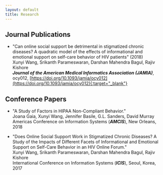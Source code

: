 ```yaml
---
layout: default
title: Research
---
```


## __Journal Publications__

* "Can online social support be detrimental in stigmatized chronic diseases? A quadratic model of the effects of informational and emotional support on self-care behavior of HIV patients" (2018)  
Xunyi Wang, Srikanth Parameswaran, Darshan Mahendra Bagul, Rajiv Kishore  
___Journal of the American Medical Informatics Association (JAMIA)___, ocy012, [https://doi.org/10.1093/jamia/ocy012](https://doi.org/10.1093/jamia/ocy012){:target="_blank"}


## __Conference Papers__

* "A Study of Factors in HIPAA Non-Compliant Behavior."  
Joana Gaia, Xunyi Wang, Jennifer Basile, G.L. Sanders, David Murray  
Americas Conference on Information Systems (___AMCIS___), New Orleans, 2018

* "Does Online Social Support Work in Stigmatized Chronic Diseases? A Study of the Impacts of Different Facets of Informational and Emotional Support on Self-Care Behavior in an HIV Online Forum."  
Xunyi Wang, Srikanth Parameswaran, Darshan Mahendra Bagul, Rajiv Kishore  
International Conference on Information Systems (___ICIS___), Seoul, Korea, 2017
